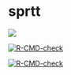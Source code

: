 # sprtt
<a href="https://codecov.io/gh/Lucy-333/sprtt">
  <img src="https://codecov.io/gh/Lucy-333/sprtt/branch/main/graph/badge.svg?token=IQHTDTRBAW"/>
</a>

<!-- badges: start -->
[![R-CMD-check](https://github.com/Lucy-333/sprt/workflows/R-CMD-check/badge.svg)](https://github.com/Lucy-333/sprt/actions)
<!-- badges: end -->

<!-- badges: start -->
[![R-CMD-check](https://github.com/Lucy-333/sprtt/actions/workflows/R-CMD-check.yaml/badge.svg)](https://github.com/Lucy-333/sprtt/actions/workflows/R-CMD-check.yaml)
<!-- badges: end -->

